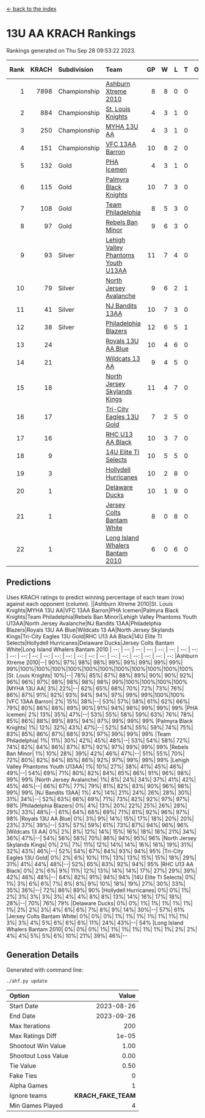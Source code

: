 [<- back to the index](readme.md)
# 13U AA KRACH Rankings
Rankings generated on Thu Sep 28 09:53:22 2023.

Rank|KRACH|Subdivision|Team|GP|W|L|T|OTW|OTL|SoS|Exp Wins|Win Diff
---:|---:|:---|:---|---:|---:|---:|---:|---:|---:|---:|---:|---:
1|7898|Championship|[Ashburn Xtreme 2010](https://gamesheetstats.com/seasons/3659/teams/140527/schedule)|8|8|0|0|0|0|154|8.8|-0.0
2|884|Championship|[St. Louis Knights](https://gamesheetstats.com/seasons/3659/teams/143323/schedule)|4|3|1|0|0|0|1636|3.8|-0.0
3|250|Championship|[MYHA 13U AA](https://gamesheetstats.com/seasons/3659/teams/140533/schedule)|4|3|1|0|0|0|202|3.8|-0.0
4|151|Championship|[VFC 13AA Barron](https://gamesheetstats.com/seasons/3659/teams/140544/schedule)|10|8|2|0|1|0|45|8.9|0.0
5|132|Gold|[PHA Icemen](https://gamesheetstats.com/seasons/3659/teams/143321/schedule)|4|3|1|0|0|0|55|3.9|0.0
6|115|Gold|[Palmyra Black Knights](https://gamesheetstats.com/seasons/3659/teams/140537/schedule)|10|7|3|0|0|0|1454|7.9|0.0
7|108|Gold|[Team Philadelphia](https://gamesheetstats.com/seasons/3659/teams/140542/schedule)|8|5|3|0|0|0|83|5.9|0.0
8|97|Gold|[Rebels Ban Minor](https://gamesheetstats.com/seasons/3659/teams/140539/schedule)|9|6|3|0|0|0|828|6.9|0.0
9|93|Silver|[Lehigh Valley Phantoms Youth U13AA](https://gamesheetstats.com/seasons/3659/teams/140531/schedule)|11|7|4|0|0|0|705|7.9|0.0
10|79|Silver|[North Jersey Avalanche](https://gamesheetstats.com/seasons/3659/teams/140535/schedule)|9|6|2|1|0|0|41|7.4|0.0
11|41|Silver|[NJ Bandits 13AA](https://gamesheetstats.com/seasons/3659/teams/140534/schedule)|10|7|3|0|2|1|30|7.9|0.0
12|38|Silver|[Philadelphia Blazers](https://gamesheetstats.com/seasons/3659/teams/140538/schedule)|12|6|5|1|1|0|1246|7.4|0.0
13|24||[Royals 13U AA Blue](https://gamesheetstats.com/seasons/3659/teams/140541/schedule)|10|4|6|0|0|0|126|4.9|0.0
14|21||[Wildcats 13 AA](https://gamesheetstats.com/seasons/3659/teams/140545/schedule)|9|4|5|0|0|0|47|4.9|0.0
15|18||[North Jersey Skylands Kings](https://gamesheetstats.com/seasons/3659/teams/140536/schedule)|11|4|7|0|0|0|61|4.9|0.0
16|17||[Tri-City Eagles 13U Gold](https://gamesheetstats.com/seasons/3659/teams/140543/schedule)|7|2|5|0|0|1|78|2.9|0.0
17|16||[RHC U13 AA Black](https://gamesheetstats.com/seasons/3659/teams/140540/schedule)|10|3|7|0|0|0|71|3.9|0.0
18|9||[14U Elite TI Selects](https://gamesheetstats.com/seasons/3659/teams/140526/schedule)|10|5|5|0|0|1|32|5.9|0.0
19|3||[Hollydell Hurricanes](https://gamesheetstats.com/seasons/3659/teams/140529/schedule)|10|2|8|0|0|0|828|2.9|0.0
20|1||[Delaware Ducks](https://gamesheetstats.com/seasons/3659/teams/140528/schedule)|10|1|9|0|0|0|30|1.9|0.0
21|1||[Jersey Colts Bantam White](https://gamesheetstats.com/seasons/3659/teams/140530/schedule)|8|0|8|0|0|1|43|0.9|0.0
22|1||[Long Island Whalers Bantam 2010](https://gamesheetstats.com/seasons/3659/teams/140532/schedule)|6|0|6|0|0|0|60|0.9|0.0

## Predictions
Uses KRACH ratings to predict winning percentage of each team (row) against each opponent (column).
||Ashburn Xtreme 2010|St. Louis Knights|MYHA 13U AA|VFC 13AA Barron|PHA Icemen|Palmyra Black Knights|Team Philadelphia|Rebels Ban Minor|Lehigh Valley Phantoms Youth U13AA|North Jersey Avalanche|NJ Bandits 13AA|Philadelphia Blazers|Royals 13U AA Blue|Wildcats 13 AA|North Jersey Skylands Kings|Tri-City Eagles 13U Gold|RHC U13 AA Black|14U Elite TI Selects|Hollydell Hurricanes|Delaware Ducks|Jersey Colts Bantam White|Long Island Whalers Bantam 2010
| --: | --: | --: | --: | --: | --: | --: | --: | --: | --: | --: | --: | --: | --: | --: | --: | --: | --: | --: | --: | --: | --: | --: 
|Ashburn Xtreme 2010|--| 90%| 97%| 98%| 98%| 99%| 99%| 99%| 99%| 99%| 99%|100%|100%|100%|100%|100%|100%|100%|100%|100%|100%|100%
|St. Louis Knights| 10%|--| 78%| 85%| 87%| 88%| 89%| 90%| 90%| 92%| 96%| 96%| 97%| 98%| 98%| 98%| 98%| 99%|100%|100%|100%|100%
|MYHA 13U AA|  3%| 22%|--| 62%| 65%| 68%| 70%| 72%| 73%| 76%| 86%| 87%| 91%| 92%| 93%| 94%| 94%| 97%| 99%| 99%|100%|100%
|VFC 13AA Barron|  2%| 15%| 38%|--| 53%| 57%| 58%| 61%| 62%| 66%| 79%| 80%| 86%| 88%| 89%| 90%| 91%| 94%| 98%| 99%| 99%| 99%
|PHA Icemen|  2%| 13%| 35%| 47%|--| 53%| 55%| 58%| 59%| 63%| 76%| 78%| 85%| 86%| 88%| 89%| 89%| 94%| 97%| 99%| 99%| 99%
|Palmyra Black Knights|  1%| 12%| 32%| 43%| 47%|--| 52%| 54%| 55%| 59%| 74%| 75%| 83%| 85%| 86%| 87%| 88%| 93%| 97%| 99%| 99%| 99%
|Team Philadelphia|  1%| 11%| 30%| 42%| 45%| 48%|--| 53%| 54%| 58%| 72%| 74%| 82%| 84%| 86%| 87%| 87%| 92%| 97%| 99%| 99%| 99%
|Rebels Ban Minor|  1%| 10%| 28%| 39%| 42%| 46%| 47%|--| 51%| 55%| 70%| 72%| 80%| 82%| 84%| 85%| 86%| 92%| 97%| 99%| 99%| 99%
|Lehigh Valley Phantoms Youth U13AA|  1%| 10%| 27%| 38%| 41%| 45%| 46%| 49%|--| 54%| 69%| 71%| 80%| 82%| 84%| 85%| 86%| 91%| 96%| 98%| 99%| 99%
|North Jersey Avalanche|  1%|  8%| 24%| 34%| 37%| 41%| 42%| 45%| 46%|--| 66%| 67%| 77%| 79%| 81%| 82%| 83%| 90%| 96%| 98%| 99%| 99%
|NJ Bandits 13AA|  1%|  4%| 14%| 21%| 24%| 26%| 28%| 30%| 31%| 34%|--| 52%| 63%| 66%| 69%| 71%| 73%| 82%| 92%| 97%| 97%| 98%
|Philadelphia Blazers|  0%|  4%| 13%| 20%| 22%| 25%| 26%| 28%| 29%| 33%| 48%|--| 61%| 64%| 68%| 69%| 71%| 81%| 92%| 96%| 97%| 98%
|Royals 13U AA Blue|  0%|  3%|  9%| 14%| 15%| 17%| 18%| 20%| 20%| 23%| 37%| 39%|--| 53%| 57%| 59%| 61%| 73%| 87%| 94%| 96%| 96%
|Wildcats 13 AA|  0%|  2%|  8%| 12%| 14%| 15%| 16%| 18%| 18%| 21%| 34%| 36%| 47%|--| 54%| 56%| 58%| 70%| 86%| 94%| 95%| 96%
|North Jersey Skylands Kings|  0%|  2%|  7%| 11%| 12%| 14%| 14%| 16%| 16%| 19%| 31%| 32%| 43%| 46%|--| 52%| 54%| 67%| 84%| 93%| 94%| 95%
|Tri-City Eagles 13U Gold|  0%|  2%|  6%| 10%| 11%| 13%| 13%| 15%| 15%| 18%| 29%| 31%| 41%| 44%| 48%|--| 52%| 65%| 83%| 92%| 94%| 95%
|RHC U13 AA Black|  0%|  2%|  6%|  9%| 11%| 12%| 13%| 14%| 14%| 17%| 27%| 29%| 39%| 42%| 46%| 48%|--| 64%| 82%| 91%| 94%| 94%
|14U Elite TI Selects|  0%|  1%|  3%|  6%|  6%|  7%|  8%|  8%|  9%| 10%| 18%| 19%| 27%| 30%| 33%| 35%| 36%|--| 72%| 86%| 89%| 90%
|Hollydell Hurricanes|  0%|  0%|  1%|  2%|  3%|  3%|  3%|  3%|  4%|  4%|  8%|  8%| 13%| 14%| 16%| 17%| 18%| 28%|--| 70%| 76%| 79%
|Delaware Ducks|  0%|  0%|  1%|  1%|  1%|  1%|  1%|  1%|  2%|  2%|  3%|  4%|  6%|  6%|  7%|  8%|  9%| 14%| 30%|--| 57%| 61%
|Jersey Colts Bantam White|  0%|  0%|  0%|  1%|  1%|  1%|  1%|  1%|  1%|  1%|  3%|  3%|  4%|  5%|  6%|  6%|  6%| 11%| 24%| 43%|--| 54%
|Long Island Whalers Bantam 2010|  0%|  0%|  0%|  1%|  1%|  1%|  1%|  1%|  1%|  1%|  2%|  2%|  4%|  4%|  5%|  5%|  6%| 10%| 21%| 39%| 46%|--

## Generation Details

Generated with command line:
```
./ahf.py update
```

| Option | Value |
| :----- | ----: |
| Start Date | 2023-08-26 |
| End Date | 2023-09-26 |
| Max Iterations | 200 |
| Max Ratings Diff | 1e-05 |
| Shootout Win Value | 1.00 |
| Shootout Loss Value | 0.00 |
| Tie Value | 0.50 |
| Fake Ties | 0 |
| Alpha Games | 1 |
| Ignore teams | __KRACH_FAKE_TEAM__ |
| Min Games Played | 4 |


